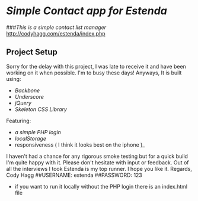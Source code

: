 # _Simple Contact app for Estenda_

###_This is a simple contact list manager_
http://codyhagg.com/estenda/index.php
## Project Setup
  Sorry for the delay with this project, I was late to receive it and have been
  working on it when possible. I'm to busy these days! Anyways, It is built using:
- _Backbone_
- _Underscore_
- _jQuery_
- _Skeleton CSS Library_

Featuring:

- _a simple PHP login_
- _localStorage_
- responsiveness ( I think it looks best on the iphone )_

I haven't had a chance for any rigorous smoke testing but for a quick build I'm quite 
happy with it. Please don't hesitate with input or feedback. Out of all the interviews
I took Estenda is my top runner. I hope you like it.
Regards,
Cody Hagg
##USERNAME: estenda
##PASSWORD: 123
- if you want to run it locally without the PHP login there is an index.html file
